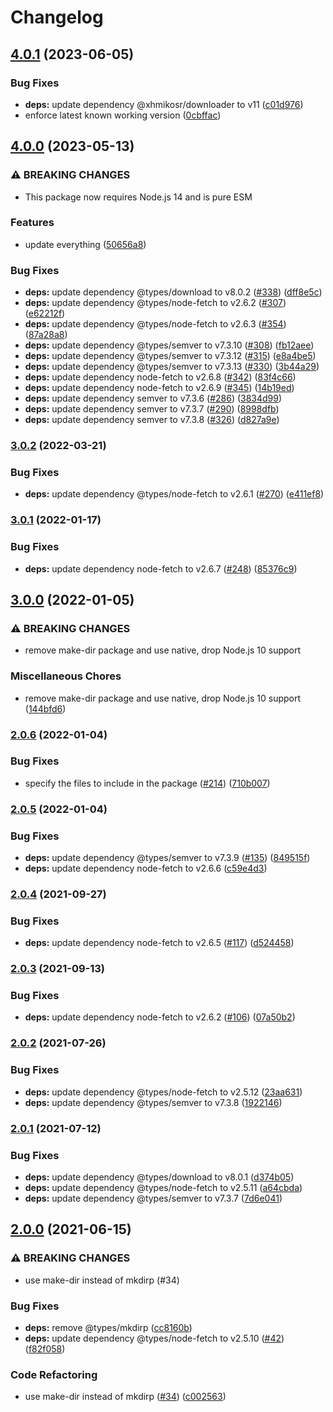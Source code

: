 # Changelog

## [4.0.1](https://github.com/netlify/gh-release-fetch/compare/v4.0.0...v4.0.1) (2023-06-05)


### Bug Fixes

* **deps:** update dependency @xhmikosr/downloader to v11 ([c01d976](https://github.com/netlify/gh-release-fetch/commit/c01d9765ea834a4573b4db08e9a2abf47e59bdb0))
* enforce latest known working version ([0cbffac](https://github.com/netlify/gh-release-fetch/commit/0cbfface5c5f70739d999a94d1b4a3cb1874d73a))

## [4.0.0](https://github.com/netlify/gh-release-fetch/compare/v3.0.2...v4.0.0) (2023-05-13)


### ⚠ BREAKING CHANGES

* This package now requires Node.js 14 and is pure ESM

### Features

* update everything ([50656a8](https://github.com/netlify/gh-release-fetch/commit/50656a8b63310a2d9efb22ae6c848a412e6409e4))


### Bug Fixes

* **deps:** update dependency @types/download to v8.0.2 ([#338](https://github.com/netlify/gh-release-fetch/issues/338)) ([dff8e5c](https://github.com/netlify/gh-release-fetch/commit/dff8e5c097eaf607acc0ea30952d183ca6abb9a9))
* **deps:** update dependency @types/node-fetch to v2.6.2 ([#307](https://github.com/netlify/gh-release-fetch/issues/307)) ([e62212f](https://github.com/netlify/gh-release-fetch/commit/e62212f48e68309f24d77fae8b1da8f157d07896))
* **deps:** update dependency @types/node-fetch to v2.6.3 ([#354](https://github.com/netlify/gh-release-fetch/issues/354)) ([87a28a8](https://github.com/netlify/gh-release-fetch/commit/87a28a833490061899c51486445dbc8c2913d84e))
* **deps:** update dependency @types/semver to v7.3.10 ([#308](https://github.com/netlify/gh-release-fetch/issues/308)) ([fb12aee](https://github.com/netlify/gh-release-fetch/commit/fb12aeef28af6ff2b6e31c56903f86b9165ef99d))
* **deps:** update dependency @types/semver to v7.3.12 ([#315](https://github.com/netlify/gh-release-fetch/issues/315)) ([e8a4be5](https://github.com/netlify/gh-release-fetch/commit/e8a4be54e8a023def557d9d73d680e71f92d3131))
* **deps:** update dependency @types/semver to v7.3.13 ([#330](https://github.com/netlify/gh-release-fetch/issues/330)) ([3b44a29](https://github.com/netlify/gh-release-fetch/commit/3b44a29c9fc513d4d7f92241635251515f1e2e4c))
* **deps:** update dependency node-fetch to v2.6.8 ([#342](https://github.com/netlify/gh-release-fetch/issues/342)) ([83f4c66](https://github.com/netlify/gh-release-fetch/commit/83f4c6634f9fdaf574eecff27c65d0b249673f21))
* **deps:** update dependency node-fetch to v2.6.9 ([#345](https://github.com/netlify/gh-release-fetch/issues/345)) ([14b19ed](https://github.com/netlify/gh-release-fetch/commit/14b19ed54f1eab7efeb0f8ae8aa73167c7151fba))
* **deps:** update dependency semver to v7.3.6 ([#286](https://github.com/netlify/gh-release-fetch/issues/286)) ([3834d99](https://github.com/netlify/gh-release-fetch/commit/3834d99fa2c7d6b8b9e4d921c6cedacc35126c44))
* **deps:** update dependency semver to v7.3.7 ([#290](https://github.com/netlify/gh-release-fetch/issues/290)) ([8998dfb](https://github.com/netlify/gh-release-fetch/commit/8998dfb710918735bcccdc8eb2f47543f4690169))
* **deps:** update dependency semver to v7.3.8 ([#326](https://github.com/netlify/gh-release-fetch/issues/326)) ([d827a9e](https://github.com/netlify/gh-release-fetch/commit/d827a9ea7f3dddeb0e94f10d774b8475ee729a97))

### [3.0.2](https://github.com/netlify/gh-release-fetch/compare/v3.0.1...v3.0.2) (2022-03-21)


### Bug Fixes

* **deps:** update dependency @types/node-fetch to v2.6.1 ([#270](https://github.com/netlify/gh-release-fetch/issues/270)) ([e411ef8](https://github.com/netlify/gh-release-fetch/commit/e411ef8cc84dee1fd5c5c533b596c3b7b46bb3ef))

### [3.0.1](https://github.com/netlify/gh-release-fetch/compare/v3.0.0...v3.0.1) (2022-01-17)


### Bug Fixes

* **deps:** update dependency node-fetch to v2.6.7 ([#248](https://github.com/netlify/gh-release-fetch/issues/248)) ([85376c9](https://github.com/netlify/gh-release-fetch/commit/85376c93007573564fb422b892fd5092b2a7e4d5))

## [3.0.0](https://github.com/netlify/gh-release-fetch/compare/v2.0.6...v3.0.0) (2022-01-05)


### ⚠ BREAKING CHANGES

* remove make-dir package and use native, drop Node.js 10 support

### Miscellaneous Chores

* remove make-dir package and use native, drop Node.js 10 support ([144bfd6](https://github.com/netlify/gh-release-fetch/commit/144bfd691e663622aca30a764cd1810d096e0087))

### [2.0.6](https://github.com/netlify/gh-release-fetch/compare/v2.0.5...v2.0.6) (2022-01-04)


### Bug Fixes

* specify the files to include in the package ([#214](https://github.com/netlify/gh-release-fetch/issues/214)) ([710b007](https://github.com/netlify/gh-release-fetch/commit/710b0075302cccc65f93b6fc39df5dab9f68604b))

### [2.0.5](https://github.com/netlify/gh-release-fetch/compare/v2.0.4...v2.0.5) (2022-01-04)


### Bug Fixes

* **deps:** update dependency @types/semver to v7.3.9 ([#135](https://github.com/netlify/gh-release-fetch/issues/135)) ([849515f](https://github.com/netlify/gh-release-fetch/commit/849515ff3b6f4ccc46df495be744b3295028cf29))
* **deps:** update dependency node-fetch to v2.6.6 ([c59e4d3](https://github.com/netlify/gh-release-fetch/commit/c59e4d36a3c571a92a7eccaa2268cc513a2676d9))

### [2.0.4](https://www.github.com/netlify/gh-release-fetch/compare/v2.0.3...v2.0.4) (2021-09-27)


### Bug Fixes

* **deps:** update dependency node-fetch to v2.6.5 ([#117](https://www.github.com/netlify/gh-release-fetch/issues/117)) ([d524458](https://www.github.com/netlify/gh-release-fetch/commit/d524458f4ae31e2af802e01e79179e208e38dbf1))

### [2.0.3](https://www.github.com/netlify/gh-release-fetch/compare/v2.0.2...v2.0.3) (2021-09-13)


### Bug Fixes

* **deps:** update dependency node-fetch to v2.6.2 ([#106](https://www.github.com/netlify/gh-release-fetch/issues/106)) ([07a50b2](https://www.github.com/netlify/gh-release-fetch/commit/07a50b2cb7261c4ba7676dd84ea127848b606c57))

### [2.0.2](https://www.github.com/netlify/gh-release-fetch/compare/v2.0.1...v2.0.2) (2021-07-26)


### Bug Fixes

* **deps:** update dependency @types/node-fetch to v2.5.12 ([23aa631](https://www.github.com/netlify/gh-release-fetch/commit/23aa631464d5ba18c4818d32fdcc1fa9788c20e2))
* **deps:** update dependency @types/semver to v7.3.8 ([1922146](https://www.github.com/netlify/gh-release-fetch/commit/192214665cfdcea333544f4c7794e8d020030432))

### [2.0.1](https://www.github.com/netlify/gh-release-fetch/compare/v2.0.0...v2.0.1) (2021-07-12)


### Bug Fixes

* **deps:** update dependency @types/download to v8.0.1 ([d374b05](https://www.github.com/netlify/gh-release-fetch/commit/d374b05248506a83f7baf808c0ecb009e2893132))
* **deps:** update dependency @types/node-fetch to v2.5.11 ([a64cbda](https://www.github.com/netlify/gh-release-fetch/commit/a64cbda9951805ac17106fe77c401676b863dfd0))
* **deps:** update dependency @types/semver to v7.3.7 ([7d6e041](https://www.github.com/netlify/gh-release-fetch/commit/7d6e0412aff07097d1c1f8af981939d782466193))

## [2.0.0](https://www.github.com/netlify/gh-release-fetch/compare/v1.1.0...v2.0.0) (2021-06-15)


### ⚠ BREAKING CHANGES

* use make-dir instead of mkdirp (#34)

### Bug Fixes

* **deps:** remove @types/mkdirp ([cc8160b](https://www.github.com/netlify/gh-release-fetch/commit/cc8160b5467835fcf53920d982868fa38fe8b108))
* **deps:** update dependency @types/node-fetch to v2.5.10 ([#42](https://www.github.com/netlify/gh-release-fetch/issues/42)) ([f82f058](https://www.github.com/netlify/gh-release-fetch/commit/f82f0584b44ba8118e5cb5e495d3ef5ac44157c8))


### Code Refactoring

* use make-dir instead of mkdirp ([#34](https://www.github.com/netlify/gh-release-fetch/issues/34)) ([c002563](https://www.github.com/netlify/gh-release-fetch/commit/c002563d992f50fa0550aad0416f62870a71f32c))
